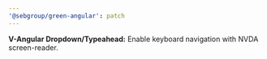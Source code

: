 ```yaml
---
'@sebgroup/green-angular': patch
---
```


**V-Angular Dropdown/Typeahead:** Enable keyboard navigation with NVDA screen-reader.
